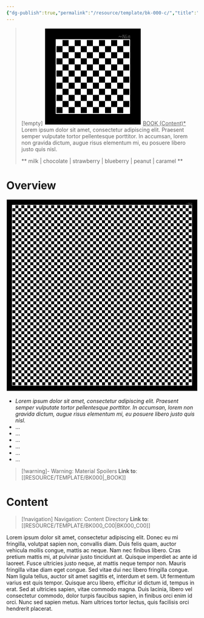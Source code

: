 ```yaml
---
{"dg-publish":true,"permalink":"/resource/template/bk-000-c/","title":"BOOK (Content)*","tags":["-book/content","-book/main","-book/side","-release"]}
---
```


>[!empty]
> ![RESOURCE/ASSET/OTHER/PlaceholderIcon.png|icon](/img/user/RESOURCE/ASSET/OTHER/PlaceholderIcon.png) <u class="title"> BOOK (Content)* </u>
> Lorem ipsum dolor sit amet, consectetur adipiscing elit. Praesent semper vulputate tortor pellentesque porttitor. In accumsan, lorem non gravida dictum, augue risus elementum mi, eu posuere libero justo quis nisl.
> 
> ** milk | chocolate | strawberry | blueberry | peanut | caramel **

# Overview

![RESOURCE/ASSET/OTHER/PlaceholderThumbnail.png|thumbnail](/img/user/RESOURCE/ASSET/OTHER/PlaceholderThumbnail.png)

- *Lorem ipsum dolor sit amet, consectetur adipiscing elit. Praesent semper vulputate tortor pellentesque porttitor. In accumsan, lorem non gravida dictum, augue risus elementum mi, eu posuere libero justo quis nisl.*
- ...
- ...
- ...
- ...
- ...
- ...


> [!warning]- Warning: Material Spoilers
> **Link to**: [[RESOURCE/TEMPLATE/BK000\|_BOOK]]

# Content


> [!navigation] Navigation: Content Directory
> **Link to**: [[RESOURCE/TEMPLATE/BK000_C00\|BK000_C00]]


Lorem ipsum dolor sit amet, consectetur adipiscing elit. Donec eu mi fringilla, volutpat sapien non, convallis diam. Duis felis quam, auctor vehicula mollis congue, mattis ac neque. Nam nec finibus libero. Cras pretium mattis mi, at pulvinar justo tincidunt at. Quisque imperdiet ac ante id laoreet. Fusce ultricies justo neque, at mattis neque tempor non. Mauris fringilla vitae diam eget congue. Sed vitae dui nec libero fringilla congue. Nam ligula tellus, auctor sit amet sagittis et, interdum et sem. Ut fermentum varius est quis tempor. Quisque arcu libero, efficitur id dictum id, tempus in erat. Sed at ultricies sapien, vitae commodo magna. Duis lacinia, libero vel consectetur commodo, dolor turpis faucibus sapien, in finibus orci enim id orci. Nunc sed sapien metus. Nam ultrices tortor lectus, quis facilisis orci hendrerit placerat.
